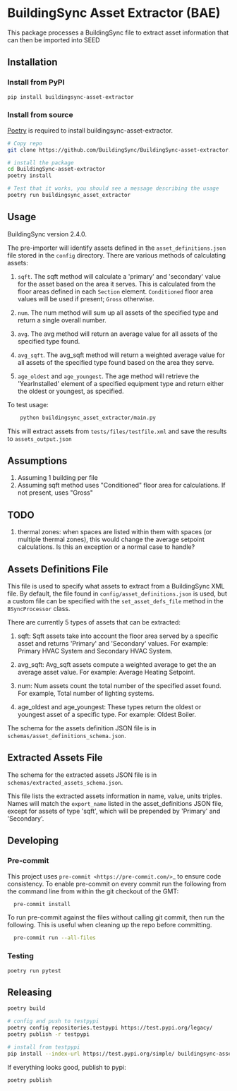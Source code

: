 # BuildingSync Asset Extractor (BAE)

This package processes a BuildingSync file to extract asset information that can then be imported into SEED

## Installation

### Install from PyPI

```bash
pip install buildingsync-asset-extractor
```
### Install from source
[Poetry](https://python-poetry.org/) is required to install buildingsync-asset-extractor.
```bash
# Copy repo
git clone https://github.com/BuildingSync/BuildingSync-asset-extractor.git

# install the package
cd BuildingSync-asset-extractor
poetry install

# Test that it works, you should see a message describing the usage
poetry run buildingsync_asset_extractor
```

## Usage

BuildingSync version 2.4.0.

The pre-importer will identify assets defined in the `asset_definitions.json` file stored in the `config` directory.  There are various methods of calculating assets:

1. `sqft`.  The sqft method will calculate a 'primary' and 'secondary' value for the asset based on the area it serves. This is calculated from the floor areas defined in each `Section` element.  `Conditioned` floor area values will be used if present; `Gross` otherwise.

1. `num`. The num method will sum up all assets of the specified type and return a single overall number.

1. `avg`. The avg method will return an average value for all assets of the specified type found.

1. `avg_sqft`. The avg_sqft method will return a weighted average value for all assets of the specified type found based on the area they serve.

1. `age_oldest` and `age_youngest`. The age method will retrieve the 'YearInstalled' element of a specified equipment type and return either the oldest or youngest, as specified.

To test usage:

```bash
	python buildingsync_asset_extractor/main.py
```

This will extract assets from `tests/files/testfile.xml` and save the results to `assets_output.json`

## Assumptions
1. Assuming 1 building per file
1. Assuming sqft method uses "Conditioned" floor area for calculations. If not present, uses "Gross"

## TODO
1. thermal zones: when spaces are listed within them with spaces (or multiple thermal zones), this would change the average setpoint calculations. Is this an exception or a normal case to handle?

## Assets Definitions File

This file is used to specify what assets to extract from a BuildingSync XML file. By default, the file found in `config/asset_definitions.json` is used, but a custom file can be specified with the `set_asset_defs_file` method in the `BSyncProcessor` class.

There are currently 5 types of assets that can be extracted:

1. sqft: Sqft assets take into account the floor area served by a specific asset and returns 'Primary' and 'Secondary' values.  For example: Primary HVAC System and Secondary HVAC System.

1. avg_sqft: Avg_sqft assets compute a weighted average to get the an average asset value.  For example:  Average Heating Setpoint.

1. num: Num assets count the total number of the specified asset found.  For example, Total number of lighting systems.

1. age_oldest and age_youngest: These types return the oldest or youngest asset of a specific type.  For example: Oldest Boiler.

The schema for the assets definition JSON file is in `schemas/asset_definitions_schema.json`.

## Extracted Assets File

The schema for the extracted assets JSON file is in `schemas/extracted_assets_schema.json`.

This file lists the extracted assets information in name, value, units triples.  Names will match the `export_name` listed in the asset_definitions JSON file, except for assets of type 'sqft', which will be prepended by 'Primary' and 'Secondary'.

## Developing

### Pre-commit

This project uses `pre-commit <https://pre-commit.com/>`_ to ensure code consistency.
To enable pre-commit on every commit run the following from the command line from within the git checkout of the
GMT:

```bash
  pre-commit install
```

To run pre-commit against the files without calling git commit, then run the following. This is useful when cleaning up the repo before committing.

```bash
  pre-commit run --all-files
```
### Testing

	poetry run pytest

## Releasing

```bash
poetry build

# config and push to testpypi
poetry config repositories.testpypi https://test.pypi.org/legacy/
poetry publish -r testpypi

# install from testpypi
pip install --index-url https://test.pypi.org/simple/ buildingsync-asset-extractor
```
If everything looks good, publish to pypi:
```bash
poetry publish
```
